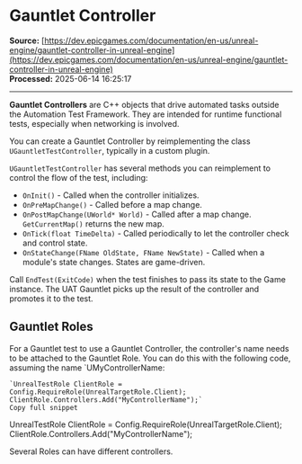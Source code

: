 # Gauntlet Controller

**Source:** [https://dev.epicgames.com/documentation/en-us/unreal-engine/gauntlet-controller-in-unreal-engine](https://dev.epicgames.com/documentation/en-us/unreal-engine/gauntlet-controller-in-unreal-engine)  
**Processed:** 2025-06-14 16:25:17

---

**Gauntlet Controllers** are C++ objects that drive automated tasks outside the Automation Test Framework. They are intended for runtime functional tests, especially when networking is involved.

You can create a Gauntlet Controller by reimplementing the class `UGauntletTestController`, typically in a custom plugin.

`UGauntletTestController` has several methods you can reimplement to control the flow of the test, including:

-   `OnInit()` - Called when the controller initializes.
-   `OnPreMapChange()` - Called before a map change.
-   `OnPostMapChange(UWorld* World)` - Called after a map change. `GetCurrentMap()` returns the new map.
-   `OnTick(float TimeDelta)` - Called periodically to let the controller check and control state.
-   `OnStateChange(FName OldState, FName NewState)` - Called when a module's state changes. States are game-driven.

Call `EndTest(ExitCode)` when the test finishes to pass its state to the Game instance. The UAT Gauntlet picks up the result of the controller and promotes it to the test.

## Gauntlet Roles

For a Gauntlet test to use a Gauntlet Controller, the controller's name needs to be attached to the Gauntlet Role. You can do this with the following code, assuming the name \`UMyControllerName:

```
`UnrealTestRole ClientRole = Config.RequireRole(UnrealTargetRole.Client); ClientRole.Controllers.Add("MyControllerName");`
Copy full snippet
```
UnrealTestRole ClientRole = Config.RequireRole(UnrealTargetRole.Client); ClientRole.Controllers.Add("MyControllerName");

Several Roles can have different controllers.